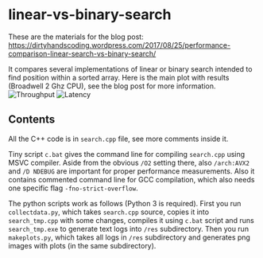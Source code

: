 # linear-vs-binary-search

These are the materials for the blog post:
  https://dirtyhandscoding.wordpress.com/2017/08/25/performance-comparison-linear-search-vs-binary-search/

It compares several implementations of linear or binary search intended to find position within a sorted array.
Here is the main plot with results (Broadwell 2 Ghz CPU), see the blog post for more information.
![Throughput](https://dirtyhandscoding.files.wordpress.com/2017/08/plot_search_655362.png?w=500)
![Latency](https://dirtyhandscoding.files.wordpress.com/2017/08/plot_search_655363.png?w=500)

Contents
--------

All the C++ code is in `search.cpp` file, see more comments inside it.

Tiny script `c.bat` gives the command line for compiling `search.cpp` using MSVC compiler. Aside from the obvious `/O2` setting there, also `/arch:AVX2` and `/D NDEBUG` are important for proper performance measurements.
Also it contains commented command line for GCC compilation, which also needs one specific flag `-fno-strict-overflow`.

The python scripts work as follows (Python 3 is required).
First you run `collectdata.py`, which takes `search.cpp` source, copies it into `search_tmp.cpp` with some changes, compiles it using `c.bat` script and runs `search_tmp.exe` to generate text logs into `/res` subdirectory.
Then you run `makeplots.py`, which takes all logs in `/res` subdirectory and generates png images with plots (in the same subdirectory).
